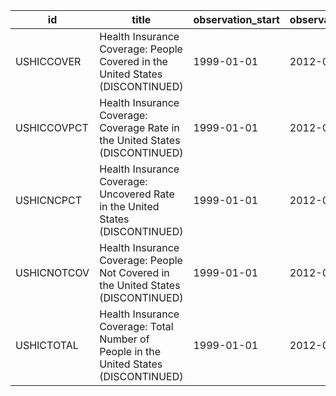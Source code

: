 | id          | title                                                                                 | observation_start   | observation_end   |
|-------------|---------------------------------------------------------------------------------------|---------------------|-------------------|
| USHICCOVER  | Health Insurance Coverage: People Covered in the United States (DISCONTINUED)         | 1999-01-01          | 2012-01-01        |
| USHICCOVPCT | Health Insurance Coverage: Coverage Rate in the United States (DISCONTINUED)          | 1999-01-01          | 2012-01-01        |
| USHICNCPCT  | Health Insurance Coverage: Uncovered Rate in the United States (DISCONTINUED)         | 1999-01-01          | 2012-01-01        |
| USHICNOTCOV | Health Insurance Coverage: People Not Covered in the United States (DISCONTINUED)     | 1999-01-01          | 2012-01-01        |
| USHICTOTAL  | Health Insurance Coverage: Total Number of People in the United States (DISCONTINUED) | 1999-01-01          | 2012-01-01        |